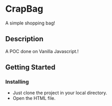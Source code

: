 # CrapBag
A simple shopping bag!

## Description 
A POC done on Vanilla Javascript.!

## Getting Started

### Installing
* Just clone the project in your local directory.
* Open the HTML file.

